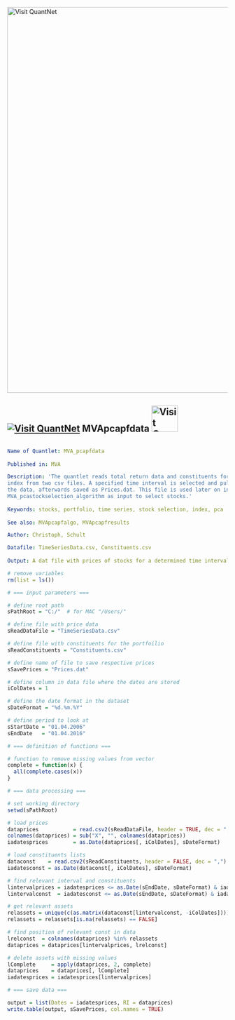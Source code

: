 
[<img src="https://github.com/QuantLet/Styleguide-and-FAQ/blob/master/pictures/banner.png" width="880" alt="Visit QuantNet">](http://quantlet.de/index.php?p=info)

## [<img src="https://github.com/QuantLet/Styleguide-and-Validation-procedure/blob/master/pictures/qloqo.png" alt="Visit QuantNet">](http://quantlet.de/) **MVApcapfdata** [<img src="https://github.com/QuantLet/Styleguide-and-Validation-procedure/blob/master/pictures/QN2.png" width="60" alt="Visit QuantNet 2.0">](http://quantlet.de/d3/ia)

```yaml

Name of Quantlet: MVA_pcapfdata
 
Published in: MVA

Description: 'The quantlet reads total return data and constituents for the STOXX EUROPE 600
index from two csv files. A specified time interval is selected and pulled from
the data, afterwards saved as Prices.dat. This file is used later on in quantlet
MVA_pcastockselection_algorithm as input to select stocks.'
  
Keywords: stocks, portfolio, time series, stock selection, index, pca
     
See also: MVApcapfalgo, MVApcapfresults

Author: Christoph, Schult

Datafile: TimeSeriesData.csv, Constituents.csv
     
Output: A dat file with prices of stocks for a determined time interval.

```

```r
# remove variables
rm(list = ls())

# === input parameters ===

# define root path
sPathRoot = "C:/"  # for MAC "/Users/"

# define file with price data
sReadDataFile = "TimeSeriesData.csv"

# define file with constituents for the portfoilio
sReadConstituents = "Constituents.csv"

# define name of file to save respective prices
sSavePrices = "Prices.dat"

# define column in data file where the dates are stored
iColDates = 1

# define the date format in the dataset
sDateFormat = "%d.%m.%Y"

# define period to look at
sStartDate = "01.04.2006"
sEndDate   = "01.04.2016"

# === definition of functions ===

# function to remove missing values from vector
complete = function(x) {
  all(complete.cases(x))
}

# === data processing ===

# set working directory
setwd(sPathRoot)

# load prices
dataprices           = read.csv2(sReadDataFile, header = TRUE, dec = ",")
colnames(dataprices) = sub("X", "", colnames(dataprices))
iadatesprices        = as.Date(dataprices[, iColDates], sDateFormat)

# load constituents lists
dataconst    = read.csv2(sReadConstituents, header = FALSE, dec = ",")
iadatesconst = as.Date(dataconst[, iColDates], sDateFormat)

# find relevant interval and constituents
lintervalprices = iadatesprices <= as.Date(sEndDate, sDateFormat) & iadatesprices >= as.Date(sStartDate, sDateFormat)
lintervalconst  = iadatesconst <= as.Date(sEndDate, sDateFormat) & iadatesconst >= as.Date(sStartDate, sDateFormat)

# get relevant assets
relassets = unique(c(as.matrix(dataconst[lintervalconst, -iColDates])))
relassets = relassets[is.na(relassets) == FALSE]

# find position of relevant const in data
lrelconst  = colnames(dataprices) %in% relassets
dataprices = dataprices[lintervalprices, lrelconst]

# delete assets with missing values
lComplete     = apply(dataprices, 2, complete)
dataprices    = dataprices[, lComplete]
iadatesprices = iadatesprices[lintervalprices]

# === save data ===

output = list(Dates = iadatesprices, RI = dataprices)
write.table(output, sSavePrices, col.names = TRUE)
```
